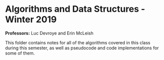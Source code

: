 # Algorithms and Data Structures - Winter 2019

**Professors:** Luc Devroye and Erin McLeish

This folder contains notes for all of the algorithms covered in this class during this semester, as well as pseudocode and code implementations for some of them. 